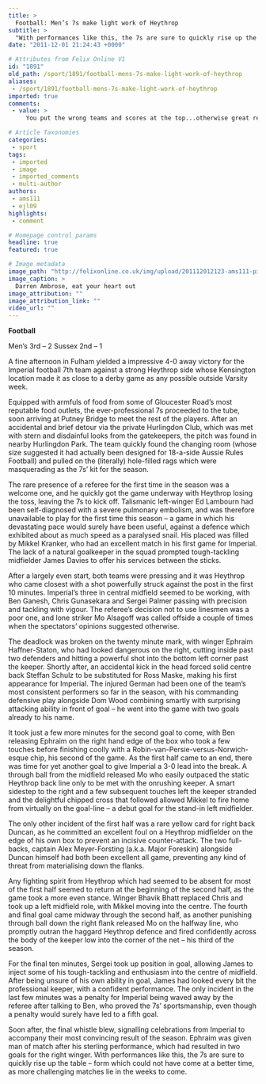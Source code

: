 ```yaml
---
title: >
  Football: Men’s 7s make light work of Heythrop
subtitle: >
  "With performances like this, the 7s are sure to quickly rise up the table."
date: "2011-12-01 21:24:43 +0000"

# Attributes from Felix Online V1
id: "1891"
old_path: /sport/1891/football-mens-7s-make-light-work-of-heythrop
aliases:
 - /sport/1891/football-mens-7s-make-light-work-of-heythrop
imported: true
comments:
 - value: >
     You put the wrong teams and scores at the top...otherwise great report!,don't blame me, blame the editors! <br> <br>:)

# Article Taxonomies
categories:
 - sport
tags:
 - imported
 - image
 - imported_comments
 - multi-author
authors:
 - ams111
 - ejl09
highlights:
 - comment

# Homepage control params
headline: true
featured: true

# Image metadata
image_path: "http://felixonline.co.uk/img/upload/201112012123-ams111-picture.jpg"
image_caption: >
  Darren Ambrose, eat your heart out
image_attribution: ""
image_attribution_link: ""
video_url: ""
---
```


__Football__

Men’s 3rd – 2
 Sussex 2nd – 1

A fine afternoon in Fulham yielded a impressive 4-0 away victory for the Imperial football 7th team against a strong Heythrop side whose Kensington location made it as close to a derby game as any possible outside Varsity week.

Equipped with armfuls of food from some of Gloucester Road’s most reputable food outlets, the ever-professional 7s proceeded to the tube, soon arriving at Putney Bridge to meet the rest of the players. After an accidental and brief detour via the private Hurlingdon Club, which was met with stern and disdainful looks from the gatekeepers, the pitch was found in nearby Hurlingdon Park. The team quickly found the changing room (whose size suggested it had actually been designed for 18-a-side Aussie Rules Football) and pulled on the (literally) hole-filled rags which were masquerading as the 7s’ kit for the season.

The rare presence of a referee for the first time in the season was a welcome one, and he quickly got the game underway with Heythrop losing the toss, leaving the 7s to kick off. Talismanic left-winger Ed Lambourn had been self-diagnosed with a severe pulmonary embolism, and was therefore unavailable to play for the first time this season – a game in which his devastating pace would surely have been useful, against a defence which exhibited about as much speed as a paralysed snail. His placed was filled by Mikkel Kranker, who had an excellent match in his first game for Imperial. The lack of a natural goalkeeper in the squad prompted tough-tackling midfielder James Davies to offer his services between the sticks.

After a largely even start, both teams were pressing and it was Heythrop who came closest with a shot powerfully struck against the post in the first 10 minutes. Imperial’s three in central midfield seemed to be working, with Ben Ganesh, Chris Gunasekara and Sergei Palmer passing with precision and tackling with vigour. The referee’s decision not to use linesmen was a poor one, and lone striker Mo Alsagoff was called offside a couple of times when the spectators’ opinions suggested otherwise.

The deadlock was broken on the twenty minute mark, with winger Ephraim Haffner-Staton, who had looked dangerous on the right, cutting inside past two defenders and hitting a powerful shot into the bottom left corner past the keeper. Shortly after, an accidental kick in the head forced solid centre back Steffan Schulz to be substituted for Ross Maske, making his first appearance for Imperial. The injured German had been one of the team’s most consistent performers so far in the season, with his commanding defensive play alongside Dom Wood combining smartly with surprising attacking ability in front of goal – he went into the game with two goals already to his name.

It took just a few more minutes for the second goal to come, with Ben releasing Ephraim on the right hand edge of the box who took a few touches before finishing coolly with a Robin-van-Persie-versus-Norwich-esque chip, his second of the game. As the first half came to an end, there was time for yet another goal to give Imperial a 3-0 lead into the break. A through ball from the midfield released Mo who easily outpaced the static Heythrop back line only to be met with the onrushing keeper. A smart sidestep to the right and a few subsequent touches left the keeper stranded and the delightful chipped cross that followed allowed Mikkel to fire home from virtually on the goal-line – a debut goal for the stand-in left midfielder.

The only other incident of the first half was a rare yellow card for right back Duncan, as he committed an excellent foul on a Heythrop midfielder on the edge of his own box to prevent an incisive counter-attack. The two full-backs, captain Alex Meyer-Forsting (a.k.a. Major Foreskin) alongside Duncan himself had both been excellent all game, preventing any kind of threat from materialising down the flanks.

Any fighting spirit from Heythrop which had seemed to be absent for most of the first half seemed to return at the beginning of the second half, as the game took a more even stance. Winger Bhavik Bhatt replaced Chris and took up a left midfield role, with Mikkel moving into the centre. The fourth and final goal came midway through the second half, as another punishing through ball down the right flank released Mo on the halfway line, who promptly outran the haggard Heythrop defence and fired confidently across the body of the keeper low into the corner of the net – his third of the season.

For the final ten minutes, Sergei took up position in goal, allowing James to inject some of his tough-tackling and enthusiasm into the centre of midfield. After being unsure of his own ability in goal, James had looked every bit the professional keeper, with a confident performance. The only incident in the last few minutes was a penalty for Imperial being waved away by the referee after talking to Ben, who proved the 7s’ sportsmanship, even though a penalty would surely have led to a fifth goal.

Soon after, the final whistle blew, signalling celebrations from Imperial to accompany their most convincing result of the season. Ephraim was given man of match after his sterling performance, which had resulted in two goals for the right winger. With performances like this, the 7s are sure to quickly rise up the table – form which could not have come at a better time, as more challenging matches lie in the weeks to come.
